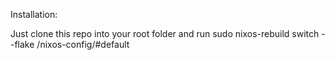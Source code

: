 Installation:

Just clone this repo into your root folder and run 
sudo nixos-rebuild switch --flake /nixos-config/#default
